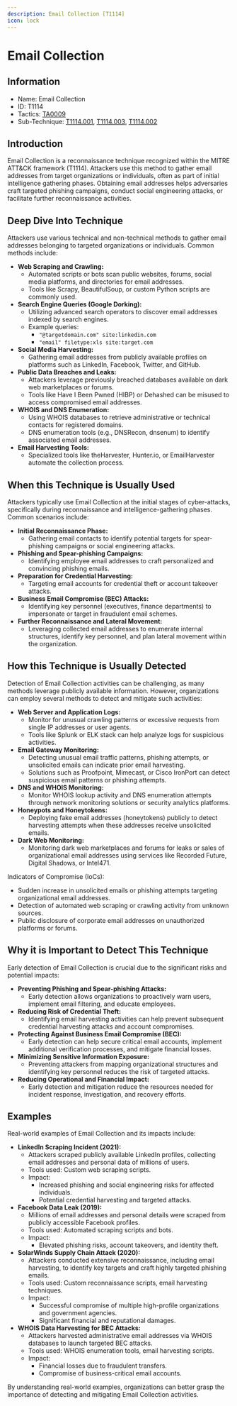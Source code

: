 ```yaml
---
description: Email Collection [T1114]
icon: lock
---
```


# Email Collection

## Information

- Name: Email Collection
- ID: T1114
- Tactics: [TA0009](../TA0009/TA0009.md)
- Sub-Technique: [T1114.001](T1114.001.md), [T1114.003](T1114.003.md), [T1114.002](T1114.002.md)

## Introduction

Email Collection is a reconnaissance technique recognized within the MITRE ATT\&CK framework (T1114). Attackers use this method to gather email addresses from target organizations or individuals, often as part of initial intelligence gathering phases. Obtaining email addresses helps adversaries craft targeted phishing campaigns, conduct social engineering attacks, or facilitate further reconnaissance activities.

## Deep Dive Into Technique

Attackers use various technical and non-technical methods to gather email addresses belonging to targeted organizations or individuals. Common methods include:

- **Web Scraping and Crawling:**
  - Automated scripts or bots scan public websites, forums, social media platforms, and directories for email addresses.
  - Tools like Scrapy, BeautifulSoup, or custom Python scripts are commonly used.
- **Search Engine Queries (Google Dorking):**
  - Utilizing advanced search operators to discover email addresses indexed by search engines.
  - Example queries:
    - `"@targetdomain.com" site:linkedin.com`
    - `"email" filetype:xls site:target.com`
- **Social Media Harvesting:**
  - Gathering email addresses from publicly available profiles on platforms such as LinkedIn, Facebook, Twitter, and GitHub.
- **Public Data Breaches and Leaks:**
  - Attackers leverage previously breached databases available on dark web marketplaces or forums.
  - Tools like Have I Been Pwned (HIBP) or Dehashed can be misused to access compromised email addresses.
- **WHOIS and DNS Enumeration:**
  - Using WHOIS databases to retrieve administrative or technical contacts for registered domains.
  - DNS enumeration tools (e.g., DNSRecon, dnsenum) to identify associated email addresses.
- **Email Harvesting Tools:**
  - Specialized tools like theHarvester, Hunter.io, or EmailHarvester automate the collection process.

## When this Technique is Usually Used

Attackers typically use Email Collection at the initial stages of cyber-attacks, specifically during reconnaissance and intelligence-gathering phases. Common scenarios include:

- **Initial Reconnaissance Phase:**
  - Gathering email contacts to identify potential targets for spear-phishing campaigns or social engineering attacks.
- **Phishing and Spear-phishing Campaigns:**
  - Identifying employee email addresses to craft personalized and convincing phishing emails.
- **Preparation for Credential Harvesting:**
  - Targeting email accounts for credential theft or account takeover attacks.
- **Business Email Compromise (BEC) Attacks:**
  - Identifying key personnel (executives, finance departments) to impersonate or target in fraudulent email schemes.
- **Further Reconnaissance and Lateral Movement:**
  - Leveraging collected email addresses to enumerate internal structures, identify key personnel, and plan lateral movement within the organization.

## How this Technique is Usually Detected

Detection of Email Collection activities can be challenging, as many methods leverage publicly available information. However, organizations can employ several methods to detect and mitigate such activities:

- **Web Server and Application Logs:**
  - Monitor for unusual crawling patterns or excessive requests from single IP addresses or user agents.
  - Tools like Splunk or ELK stack can help analyze logs for suspicious activities.
- **Email Gateway Monitoring:**
  - Detecting unusual email traffic patterns, phishing attempts, or unsolicited emails can indicate prior email harvesting.
  - Solutions such as Proofpoint, Mimecast, or Cisco IronPort can detect suspicious email patterns or phishing attempts.
- **DNS and WHOIS Monitoring:**
  - Monitor WHOIS lookup activity and DNS enumeration attempts through network monitoring solutions or security analytics platforms.
- **Honeypots and Honeytokens:**
  - Deploying fake email addresses (honeytokens) publicly to detect harvesting attempts when these addresses receive unsolicited emails.
- **Dark Web Monitoring:**
  - Monitoring dark web marketplaces and forums for leaks or sales of organizational email addresses using services like Recorded Future, Digital Shadows, or Intel471.

Indicators of Compromise (IoCs):

- Sudden increase in unsolicited emails or phishing attempts targeting organizational email addresses.
- Detection of automated web scraping or crawling activity from unknown sources.
- Public disclosure of corporate email addresses on unauthorized platforms or forums.

## Why it is Important to Detect This Technique

Early detection of Email Collection is crucial due to the significant risks and potential impacts:

- **Preventing Phishing and Spear-phishing Attacks:**
  - Early detection allows organizations to proactively warn users, implement email filtering, and educate employees.
- **Reducing Risk of Credential Theft:**
  - Identifying email harvesting activities can help prevent subsequent credential harvesting attacks and account compromises.
- **Protecting Against Business Email Compromise (BEC):**
  - Early detection can help secure critical email accounts, implement additional verification processes, and mitigate financial losses.
- **Minimizing Sensitive Information Exposure:**
  - Preventing attackers from mapping organizational structures and identifying key personnel reduces the risk of targeted attacks.
- **Reducing Operational and Financial Impact:**
  - Early detection and mitigation reduce the resources needed for incident response, investigation, and recovery efforts.

## Examples

Real-world examples of Email Collection and its impacts include:

- **LinkedIn Scraping Incident (2021):**
  - Attackers scraped publicly available LinkedIn profiles, collecting email addresses and personal data of millions of users.
  - Tools used: Custom web scraping scripts.
  - Impact:
    - Increased phishing and social engineering risks for affected individuals.
    - Potential credential harvesting and targeted attacks.
- **Facebook Data Leak (2019):**
  - Millions of email addresses and personal details were scraped from publicly accessible Facebook profiles.
  - Tools used: Automated scraping scripts and bots.
  - Impact:
    - Elevated phishing risks, account takeovers, and identity theft.
- **SolarWinds Supply Chain Attack (2020):**
  - Attackers conducted extensive reconnaissance, including email harvesting, to identify key targets and craft highly targeted phishing emails.
  - Tools used: Custom reconnaissance scripts, email harvesting techniques.
  - Impact:
    - Successful compromise of multiple high-profile organizations and government agencies.
    - Significant financial and reputational damages.
- **WHOIS Data Harvesting for BEC Attacks:**
  - Attackers harvested administrative email addresses via WHOIS databases to launch targeted BEC attacks.
  - Tools used: WHOIS enumeration tools, email harvesting scripts.
  - Impact:
    - Financial losses due to fraudulent transfers.
    - Compromise of business-critical email accounts.

By understanding real-world examples, organizations can better grasp the importance of detecting and mitigating Email Collection activities.
